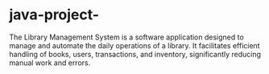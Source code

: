 # java-project-
The Library Management System is a software application designed to manage and automate the daily operations of a library. It facilitates efficient handling of books, users, transactions, and inventory, significantly reducing manual work and errors.
